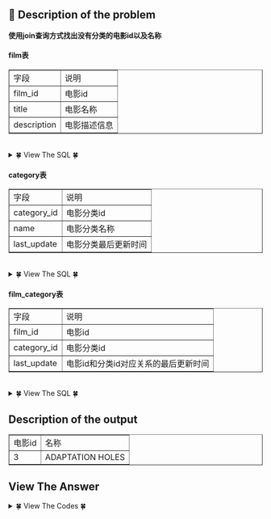 ## &#128044; Description of the problem

**使用join查询方式找出没有分类的电影id以及名称**

#### film表

<table border="1" cellpadding="2" cellspacing="0">   <tbody>    <tr>     <td>      字段     </td>     <td>      说明     </td>    </tr>    <tr>     <td>      film_id     </td>     <td>      电影id     </td>    </tr>    <tr>     <td>      title     </td>     <td>      电影名称     </td>    </tr>    <tr>     <td>      description     </td>     <td>      电影描述信息     </td>    </tr>   </tbody>  </table>

<br>

<details>
<summary> &#127808; View The SQL &#127808; </summary>

```sql
CREATE TABLE IF NOT EXISTS film (
film_id smallint(5)  NOT NULL DEFAULT '0',
title varchar(255) NOT NULL,
description text,
PRIMARY KEY (film_id));
```
  
```sql
INSERT INTO film VALUES(1,'ACADEMY DINOSAUR','A Epic Drama of a Feminist And a Mad Scientist who must Battle a Teacher in The Canadian Rockies');
INSERT INTO film VALUES(2,'ACE GOLDFINGER','A Astounding Epistle of a Database Administrator And a Explorer who must Find a Car in Ancient China');
INSERT INTO film VALUES(3,'ADAPTATION HOLES','A Astounding Reflection of a Lumberjack And a Car who must Sink a Lumberjack in A Baloon Factory');
INSERT INTO film VALUES(4,'AFFAIR PREJUDICE','A Fanciful Documentary of a Frisbee And a Lumberjack who must Chase a Monkey in A Shark Tank');
INSERT INTO film VALUES(5,'AFRICAN EGG','A Fast-Paced Documentary of a Pastry Chef And a Dentist who must Pursue a Forensic Psychologist in The Gulf of Mexico');
INSERT INTO film VALUES(6,'AGENT TRUMAN','A Intrepid Panorama of a robot And a Boy who must Escape a Sumo Wrestler in Ancient China');
INSERT INTO film VALUES(7,'AIRPLANE SIERRA','A Touching Saga of a Hunter And a Butler who must Discover a Butler in A Jet Boat');
INSERT INTO film VALUES(8,'AIRPORT POLLOCK','A Epic Tale of a Moose And a Girl who must Confront a Monkey in Ancient India');
INSERT INTO film VALUES(9,'ALABAMA DEVIL','A Thoughtful Panorama of a Database Administrator And a Mad Scientist who must Outgun a Mad Scientist in A Jet Boat');
INSERT INTO film VALUES(10,'ALADDIN CALENDAR','A Action-Packed Tale of a Man And a Lumberjack who must Reach a Feminist in Ancient China');
```
</details>

#### category表

<table border="1" cellpadding="2" cellspacing="0">   <tbody>    <tr>     <td>      字段     </td>     <td>      说明     </td>    </tr>    <tr>     <td>      category_id     </td>     <td>      电影分类id     </td>    </tr>    <tr>     <td>      name     </td>     <td>      电影分类名称     </td>    </tr>    <tr>     <td>      last_update     </td>     <td>      电影分类最后更新时间     </td>    </tr>   </tbody>  </table>

<br>

<details>
<summary> &#127808; View The SQL &#127808; </summary>

```sql
CREATE TABLE category  (
category_id  tinyint(3)  NOT NULL ,
name  varchar(25) NOT NULL, `last_update` timestamp,
PRIMARY KEY ( category_id ));
```
```sql
INSERT INTO category VALUES(1,'Action','2006-02-14 20:46:27');
INSERT INTO category VALUES(2,'Animation','2006-02-14 20:46:27');
INSERT INTO category VALUES(3,'Children','2006-02-14 20:46:27');
INSERT INTO category VALUES(4,'Classics','2006-02-14 20:46:27');
INSERT INTO category VALUES(5,'Comedy','2006-02-14 20:46:27');
INSERT INTO category VALUES(6,'Documentary','2006-02-14 20:46:27');
INSERT INTO category VALUES(7,'Drama','2006-02-14 20:46:27');
INSERT INTO category VALUES(8,'Family','2006-02-14 20:46:27');
INSERT INTO category VALUES(9,'Foreign','2006-02-14 20:46:27');
INSERT INTO category VALUES(10,'Games','2006-02-14 20:46:27');
INSERT INTO category VALUES(11,'Horror','2006-02-14 20:46:27');
INSERT INTO category VALUES(12,'Music','2006-02-14 20:46:27');
INSERT INTO category VALUES(13,'New','2006-02-14 20:46:27');
INSERT INTO category VALUES(14,'Sci-Fi','2006-02-14 20:46:27');
INSERT INTO category VALUES(15,'Sports','2006-02-14 20:46:27');
INSERT INTO category VALUES(16,'Travel','2006-02-14 20:46:27');
```
</details>

#### film_category表 

<table border="1" cellpadding="2" cellspacing="0">   <tbody>    <tr>     <td>      字段     </td>     <td>      说明     </td>    </tr>    <tr>     <td>      film_id     </td>     <td>      电影id     </td>    </tr>    <tr>     <td>      category_id     </td>     <td>      电影分类id     </td>    </tr>    <tr>     <td>      last_update     </td>     <td>      电影id和分类id对应关系的最后更新时间     </td>    </tr>   </tbody>  </table> 

<br>

<details>
<summary> &#127808; View The SQL &#127808; </summary>

```sql
CREATE TABLE film_category  (
film_id  smallint(5)  NOT NULL,
category_id  tinyint(3)  NOT NULL, `last_update` timestamp);
```
```sql

INSERT INTO film_category VALUES(1,6,'2006-02-14 21:07:09');
INSERT INTO film_category VALUES(2,11,'2006-02-14 21:07:09');
```
</details>

## Description of the output

<table  border="1" cellpadding="2" cellspacing="0">   <tbody>    <tr>     <td>      <span>电影id</span><br>     </td>     <td>      <span>名称</span><br>     </td>    </tr>    <tr>     <td>      <span>3</span><br>     </td>     <td>      <span>ADAPTATION HOLES</span><br>     </td>    </tr>   </tbody>  </table>

## View The Answer

<details>
<summary>&#127808; View The Codes &#127808;</summary>
  


```sql
select f.film_id, f.title
from film f 
left join film_category fc
on f.film_id = fc.film_id
where category_id is null;
```
</details>

